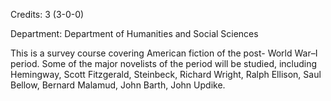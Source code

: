 Credits: 3 (3-0-0)

Department: Department of Humanities and Social Sciences

This is a survey course covering American fiction of the post- World War–I period. Some of the major novelists of the period will be studied, including Hemingway, Scott Fitzgerald, Steinbeck, Richard Wright, Ralph Ellison, Saul Bellow, Bernard Malamud, John Barth, John Updike.